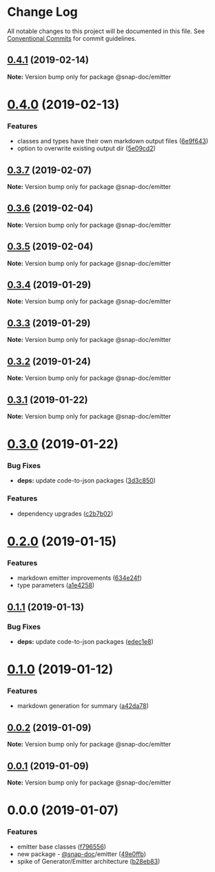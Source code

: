 # Change Log

All notable changes to this project will be documented in this file.
See [Conventional Commits](https://conventionalcommits.org) for commit guidelines.

## [0.4.1](https://github.com/snap-doc/snap-doc/compare/@snap-doc/emitter@0.4.0...@snap-doc/emitter@0.4.1) (2019-02-14)

**Note:** Version bump only for package @snap-doc/emitter





# [0.4.0](https://github.com/snap-doc/snap-doc/compare/@snap-doc/emitter@0.3.7...@snap-doc/emitter@0.4.0) (2019-02-13)


### Features

* classes and types have their own markdown output files ([6e9f643](https://github.com/snap-doc/snap-doc/commit/6e9f643))
* option to overwrite existing output dir ([5e09cd2](https://github.com/snap-doc/snap-doc/commit/5e09cd2))





## [0.3.7](https://github.com/snap-doc/snap-doc/compare/@snap-doc/emitter@0.3.6...@snap-doc/emitter@0.3.7) (2019-02-07)

**Note:** Version bump only for package @snap-doc/emitter





## [0.3.6](https://github.com/snap-doc/snap-doc/compare/@snap-doc/emitter@0.3.5...@snap-doc/emitter@0.3.6) (2019-02-04)

**Note:** Version bump only for package @snap-doc/emitter





## [0.3.5](https://github.com/snap-doc/snap-doc/compare/@snap-doc/emitter@0.3.4...@snap-doc/emitter@0.3.5) (2019-02-04)

**Note:** Version bump only for package @snap-doc/emitter





## [0.3.4](https://github.com/snap-doc/snap-doc/compare/@snap-doc/emitter@0.3.3...@snap-doc/emitter@0.3.4) (2019-01-29)

**Note:** Version bump only for package @snap-doc/emitter





## [0.3.3](https://github.com/snap-doc/snap-doc/compare/@snap-doc/emitter@0.3.2...@snap-doc/emitter@0.3.3) (2019-01-29)

**Note:** Version bump only for package @snap-doc/emitter





## [0.3.2](https://github.com/snap-doc/snap-doc/compare/@snap-doc/emitter@0.3.1...@snap-doc/emitter@0.3.2) (2019-01-24)

**Note:** Version bump only for package @snap-doc/emitter





## [0.3.1](https://github.com/snap-doc/snap-doc/compare/@snap-doc/emitter@0.3.0...@snap-doc/emitter@0.3.1) (2019-01-22)

**Note:** Version bump only for package @snap-doc/emitter





# [0.3.0](https://github.com/snap-doc/snap-doc/compare/@snap-doc/emitter@0.2.0...@snap-doc/emitter@0.3.0) (2019-01-22)


### Bug Fixes

* **deps:** update code-to-json packages ([3d3c850](https://github.com/snap-doc/snap-doc/commit/3d3c850))


### Features

* dependency upgrades ([c2b7b02](https://github.com/snap-doc/snap-doc/commit/c2b7b02))





# [0.2.0](https://github.com/snap-doc/snap-doc/compare/@snap-doc/emitter@0.1.1...@snap-doc/emitter@0.2.0) (2019-01-15)


### Features

* markdown emitter improvements ([634e24f](https://github.com/snap-doc/snap-doc/commit/634e24f))
* type parameters ([a1e4258](https://github.com/snap-doc/snap-doc/commit/a1e4258))





## [0.1.1](https://github.com/snap-doc/snap-doc/compare/@snap-doc/emitter@0.1.0...@snap-doc/emitter@0.1.1) (2019-01-13)


### Bug Fixes

* **deps:** update code-to-json packages ([edec1e8](https://github.com/snap-doc/snap-doc/commit/edec1e8))





# [0.1.0](https://github.com/snap-doc/snap-doc/compare/@snap-doc/emitter@0.0.2...@snap-doc/emitter@0.1.0) (2019-01-12)


### Features

* markdown generation for summary ([a42da78](https://github.com/snap-doc/snap-doc/commit/a42da78))





## [0.0.2](https://github.com/snap-doc/snap-doc/compare/@snap-doc/emitter@0.0.1...@snap-doc/emitter@0.0.2) (2019-01-09)

**Note:** Version bump only for package @snap-doc/emitter





## [0.0.1](https://github.com/snap-doc/snap-doc/compare/@snap-doc/emitter@0.0.0...@snap-doc/emitter@0.0.1) (2019-01-09)

**Note:** Version bump only for package @snap-doc/emitter





# 0.0.0 (2019-01-07)


### Features

* emitter base classes ([f796556](https://github.com/snap-doc/snap-doc/commit/f796556))
* new package - [@snap-doc](https://github.com/snap-doc)/emitter ([49e0ffb](https://github.com/snap-doc/snap-doc/commit/49e0ffb))
* spike of Generator/Emitter architecture ([b28eb83](https://github.com/snap-doc/snap-doc/commit/b28eb83))
